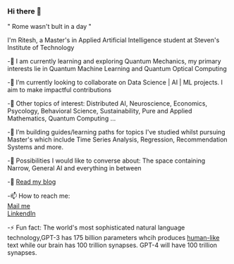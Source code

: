 ### Hi there 👋

<!--
**MoronSlayer/MoronSlayer** is a ✨ _special_ ✨ repository because its `README.md` (this file) appears on your GitHub profile.

Here are some ideas to get you started:

- 🔭 I’m currently working on ...
- 🌱 I’m currently learning ...
- 👯 I’m looking to collaborate on ...
- 🤔 I’m looking for help with ...
- 💬 Ask me about ...
- 📫 How to reach me: ...
- 😄 Pronouns: ...
- ⚡ Fun fact: ...
-->
" Rome wasn't bult in a day "

I'm Ritesh, a Master's in Applied Artificial Intelligence student at Steven's Institute of Technology 

-🔭 I am currently learning and exploring Quantum Mechanics, my primary interests lie in Quantum Machine Learning and Quantum Optical Computing  

-👯 I’m currently looking to collaborate on Data Science | AI | ML projects. I aim to make impactful contributions

-🌱 Other topics of interest: Distributed AI, Neuroscience, Economics, Psycology, Behavioral Science, Sustainability, Pure and Applied Mathematics, Quantum Computing ... 

-👯 I’m building guides/learning paths for topics I've studied whilst pursuing Master's which include Time Series Analysis, Regression, Recommendation Systems and more.

-💬 Possibilities I would like to converse about: The space containing Narrow, General AI and everything in between 

-📘 [Read my blog](https://medium.com/@ritesh.panditi98)

-📫 How to reach me:  <br />
                    [Mail me](panditiall@gmail.com) <br />
                    [LinkendIn](https://www.linkedin.com/in/ritesh-980/) <br />
                    
              
-⚡ Fun fact: The world's most sophisticated natural language technology,GPT-3 has 175 billion parameters whcih produces                                                                       [human-like](https://www.theverge.com/2020/8/16/21371049/gpt3-hacker-news-ai-blog) text while our brain has 100 trillion synapses. GPT-4 will have 100 trillion synapses.
